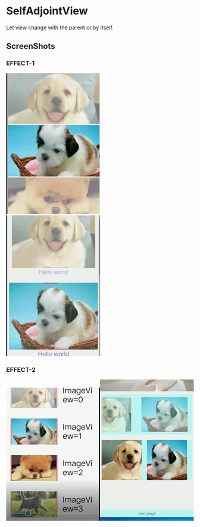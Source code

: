 # SelfAdjointView
Let view change with the parent or by itself.
## ScreenShots
### EFFECT-1
<img src="gif/g1.gif" width="50%"> <img src="gif/g2.gif" width="50%"> 

### EFFECT-2
<img src="gif/g3.gif" width="50%"><img src="gif/g4.gif" width="50%"> 
